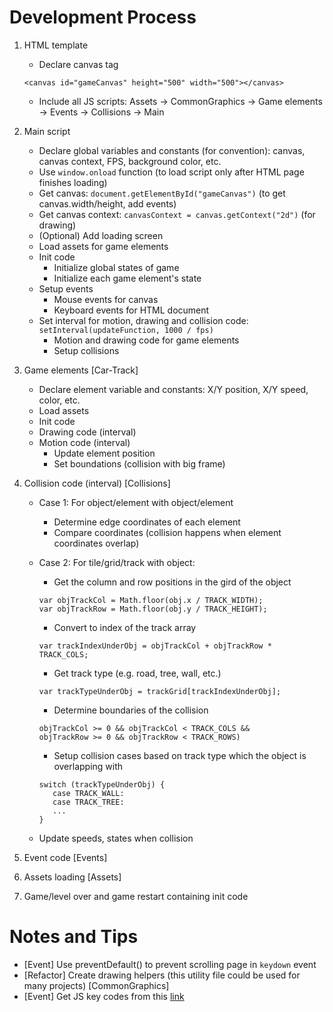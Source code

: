 # Development Process
1. HTML template
   - Declare canvas tag 
   ```
   <canvas id="gameCanvas" height="500" width="500"></canvas>
   ```
   - Include all JS scripts: Assets -> CommonGraphics -> Game elements -> Events -> Collisions -> Main

2. Main script
   - Declare global variables and constants (for convention): canvas, canvas context, FPS, background color, etc.
   - Use ```window.onload``` function (to load script only after HTML page finishes loading)
   - Get canvas: ```document.getElementById("gameCanvas")``` (to get canvas.width/height, add  events)
   - Get canvas context: ```canvasContext = canvas.getContext("2d")``` (for drawing)
   - (Optional) Add loading screen
   - Load assets for game elements
   - Init code
     - Initialize global states of game 
     - Initialize each game element's state
   - Setup events
     - Mouse events for canvas
     - Keyboard events for HTML document
   - Set interval for motion, drawing and collision code: ```setInterval(updateFunction, 1000 / fps)```
     - Motion and drawing code for game elements
     - Setup collisions
3. Game elements [Car-Track]
   - Declare element variable and constants: X/Y position, X/Y speed, color, etc.
   - Load assets
   - Init code
   - Drawing code (interval)
   - Motion code (interval)
     - Update element position
     - Set boundations (collision with big frame)
4. Collision code (interval) [Collisions]

   - Case 1: For object/element with object/element
     - Determine edge coordinates of each element
     - Compare coordinates (collision happens when element coordinates overlap)

   - Case 2: For tile/grid/track with object:
     - Get the column and row positions in the gird of the object

     ```
     var objTrackCol = Math.floor(obj.x / TRACK_WIDTH);
     var objTrackRow = Math.floor(obj.y / TRACK_HEIGHT);
     ```
     - Convert to index of the track array     
     ```
     var trackIndexUnderObj = objTrackCol + objTrackRow * TRACK_COLS;
     ```
     - Get track type (e.g. road, tree, wall, etc.)
     ```
     var trackTypeUnderObj = trackGrid[trackIndexUnderObj];
     ```
     - Determine boundaries of the collision
     ```
     objTrackCol >= 0 && objTrackCol < TRACK_COLS &&
     objTrackRow >= 0 && objTrackRow < TRACK_ROWS)
     ```
     - Setup collision cases based on track type which the object is overlapping with
     ```
     switch (trackTypeUnderObj) {
        case TRACK_WALL:
        case TRACK_TREE:
        ...
     }
     ```
   - Update speeds, states when collision

5. Event code [Events]
6. Assets loading [Assets]
7. Game/level over and game restart containing init code

# Notes and Tips
- [Event] Use preventDefault() to prevent scrolling page in ```keydown``` event
- [Refactor] Create drawing helpers (this utility file could be used for many projects) [CommonGraphics]
- [Event] Get JS key codes from this [link](https://keycode.info/)































